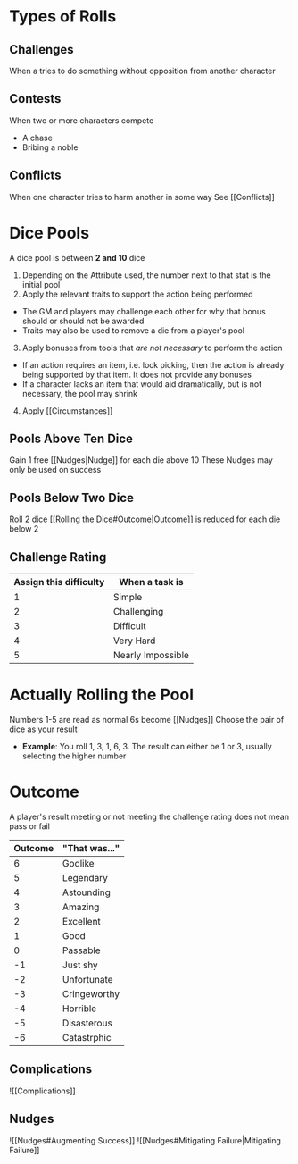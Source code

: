 # Types of Rolls
## Challenges
When a tries to do something without opposition from another character
## Contests
When two or more characters compete
- A chase
- Bribing a noble
## Conflicts
When one character tries to harm another in some way
See [[Conflicts]]
# Dice Pools
A dice pool is between **2 and 10** dice
1. Depending on the Attribute used, the number next to that stat is the initial pool
2. Apply the relevant traits to support the action being performed
- The GM and players may challenge each other for why that bonus should or should not be awarded
- Traits may also be used to remove a die from a player's pool
3. Apply bonuses from tools that _are not necessary_ to perform the action
- If an action requires an item, i.e. lock picking, then the action is already being supported by that item. It does not provide any bonuses
- If a character lacks an item that would aid dramatically, but is not necessary, the pool may shrink
4. Apply [[Circumstances]]
## Pools Above Ten Dice
Gain 1 free [[Nudges|Nudge]] for each die above 10
These Nudges may only be used on success
## Pools Below Two Dice
Roll 2 dice
[[Rolling the Dice#Outcome|Outcome]] is reduced for each die below 2
## Challenge Rating
| Assign this difficulty | When a task is    |
| ---------------------- | ----------------- |
| 1                      | Simple            |
| 2                      | Challenging       |
| 3                      | Difficult         |
| 4                      | Very Hard         |
| 5                      | Nearly Impossible |

# Actually Rolling the Pool
Numbers 1-5 are read as normal
6s become [[Nudges]]
Choose the pair of dice as your result
- **Example**: You roll 1, 3, 1, 6, 3. The result can either be 1 or 3, usually selecting the higher number
# Outcome
A player's result meeting or not meeting the challenge rating does not mean pass or fail

| Outcome | "That was..." |
| ------- | ------------- |
| 6       | Godlike       |
| 5       | Legendary     |
| 4       | Astounding    |
| 3       | Amazing       |
| 2       | Excellent     |
| 1       | Good          |
| 0       | Passable      |
| -1      | Just shy      |
| -2      | Unfortunate   |
| -3      | Cringeworthy  |
| -4      | Horrible      |
| -5      | Disasterous   |
| -6      | Catastrphic   |
## Complications
![[Complications]]
## Nudges
![[Nudges#Augmenting Success]]
![[Nudges#Mitigating Failure|Mitigating Failure]]